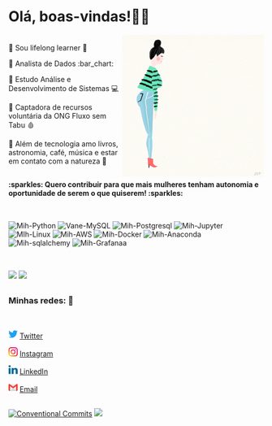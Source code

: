 <h1 align="left">Olá, boas-vindas!👋🏼 </h1>

<div align="right">
<img src="https://github.com/michelle-lira/michelle-lira/blob/main/githubprof/giphyall.gif" width=280 align=right>
</div>


<div align="left">
  <br>
🔸 Sou lifelong learner 📖    <p></p>
🔸 Analista de Dados :bar_chart:    <p></p>
🔸 Estudo Análise e Desenvolvimento de Sistemas 💻    <p></p>
🔸 Captadora de recursos voluntária da ONG Fluxo sem Tabu 🩸    <p></p>
🔸 Além de tecnologia amo livros, astronomia, café, música e estar em contato com a natureza 🌄   <p></p>
</div>

##

<h4 align="left">:sparkles: Quero contribuir para que mais mulheres tenham autonomia e oportunidade de serem o que quiserem! :sparkles:</h4>

##

<div style="display: inline_block"><br>
  <img align="justify" alt="Mih-Python" height="50" width="60" src="https://cdn.jsdelivr.net/gh/devicons/devicon/icons/python/python-original.svg"/>
  <img align="justify" alt="Vane-MySQL" height="50" width="60" src="https://cdn.jsdelivr.net/gh/devicons/devicon/icons/mysql/mysql-original-wordmark.svg"/>
  <img align="justify" alt="Mih-Postgresql" height="50" width="60" src="https://cdn.jsdelivr.net/gh/devicons/devicon/icons/postgresql/postgresql-original.svg" />
  <img align="justify" alt="Mih-Jupyter" height="50" width="60" src="https://cdn.jsdelivr.net/gh/devicons/devicon/icons/jupyter/jupyter-original-wordmark.svg" />
  <img align="justify" alt="MIh-Linux" height="50" width="60" src="https://cdn.jsdelivr.net/gh/devicons/devicon/icons/linux/linux-plain.svg"/>
  <img align="justify" alt="Mih-AWS" height="60" width="70" src="https://cdn.jsdelivr.net/gh/devicons/devicon/icons/amazonwebservices/amazonwebservices-original-wordmark.svg" />
  <img align="justify" alt="Mih-Docker" height="60" width="70" src="https://cdn.jsdelivr.net/gh/devicons/devicon/icons/docker/docker-original.svg"/>
  <img align="justify" alt="Mih-Anaconda" height="50" width="60" src="https://cdn.jsdelivr.net/gh/devicons/devicon/icons/anaconda/anaconda-original.svg" />
  <img align="justify" alt="Mih-sqlalchemy" height="50" width="60" src="https://cdn.jsdelivr.net/gh/devicons/devicon/icons/sqlalchemy/sqlalchemy-original.svg" />
  <img align="justify" alt="Mih-Grafanaa" height="50" width="60" src="https://cdn.jsdelivr.net/gh/devicons/devicon/icons/grafana/grafana-original.svg" />
</div>


##


<div style="display: inline_block"><br>
    <img width="340px" align="justify" src="https://github-readme-stats.vercel.app/api/top-langs/?username=michelle-lira&hide=html&layout=compact&theme=onedark"/>
    <img width="435px" align="justify" src="https://github-readme-stats.vercel.app/api?username=michelle-lira&theme=onedark"/>
        <br>
</div>

##

<h3 align="left"> Minhas redes: 📲</h3>
<br>

<img src="https://github.com/michelle-lira/michelle-lira/blob/main/githubprof/013-twitter.png" width="18"></img></a> [Twitter](https://twitter.com/deliramichelle)   

<a href="https://www.instagram.com/__ch3ll__/"><img src="https://github.com/michelle-lira/michelle-lira/blob/main/githubprof/011-instagram.png" width="18"></img></a> [Instagram](https://www.instagram.com/deliramichelle)  

<a href="https://www.linkedin.com/in/michelle-lira"><img src="https://github.com/michelle-lira/michelle-lira/blob/main/githubprof/010-linkedin.png" width="18"></img></a> [LinkedIn](https://www.linkedin.com/in/lira-michelle)  

<a href="mailto:mchll.lira@gmail.com"><img src="https://github.com/michelle-lira/michelle-lira/blob/main/githubprof/gmail2.png" width="18"></img></a> [Email](mailto:mchll.lira@gmail.com)  

##

[![Conventional Commits](https://img.shields.io/badge/Conventional%20Commits-1.0.0-%23FE5196?logo=conventionalcommits&logoColor=white)](https://conventionalcommits.org)
![](https://komarev.com/ghpvc/?username=michelle-lira&color=blue&style=flat)


